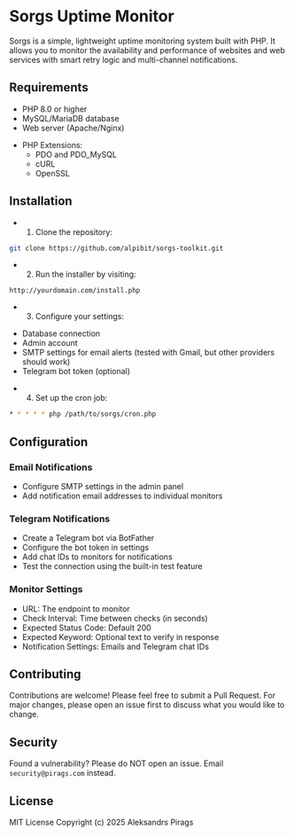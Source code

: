 # Sorgs Uptime Monitor
Sorgs is a simple, lightweight uptime monitoring system built with PHP. It allows you to monitor the availability and performance of websites and web services with smart retry logic and multi-channel notifications.

## Requirements
- PHP 8.0 or higher
- MySQL/MariaDB database
- Web server (Apache/Nginx)
+ PHP Extensions:
  - PDO and PDO_MySQL
  - cURL
  - OpenSSL

## Installation
+ 1. Clone the repository:
```bash
git clone https://github.com/alpibit/sorgs-toolkit.git
```
+ 2. Run the installer by visiting:
```
http://yourdomain.com/install.php
```
+ 3. Configure your settings:
- Database connection
- Admin account
- SMTP settings for email alerts (tested with Gmail, but other providers should work)
- Telegram bot token (optional)
+ 4. Set up the cron job:
```bash
* * * * * php /path/to/sorgs/cron.php
```


## Configuration

### Email Notifications
- Configure SMTP settings in the admin panel
- Add notification email addresses to individual monitors

### Telegram Notifications
- Create a Telegram bot via BotFather
- Configure the bot token in settings
- Add chat IDs to monitors for notifications
- Test the connection using the built-in test feature

### Monitor Settings
- URL: The endpoint to monitor
- Check Interval: Time between checks (in seconds)
- Expected Status Code: Default 200
- Expected Keyword: Optional text to verify in response
- Notification Settings: Emails and Telegram chat IDs


## Contributing
Contributions are welcome! Please feel free to submit a Pull Request. For major changes, please open an issue first to discuss what you would like to change.


## Security
Found a vulnerability? Please do NOT open an issue. Email `security@pirags.com` instead.


## License
MIT License
Copyright (c) 2025 Aleksandrs Pirags